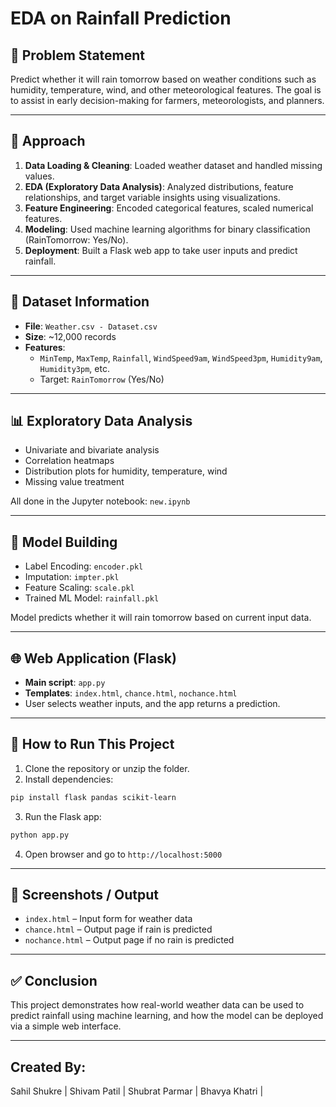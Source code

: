 # EDA on Rainfall Prediction

## 🧠 Problem Statement

Predict whether it will rain tomorrow based on weather conditions such as humidity, temperature, wind, and other meteorological features. The goal is to assist in early decision-making for farmers, meteorologists, and planners.

---

## 🧪 Approach

1. **Data Loading & Cleaning**: Loaded weather dataset and handled missing values.
2. **EDA (Exploratory Data Analysis)**: Analyzed distributions, feature relationships, and target variable insights using visualizations.
3. **Feature Engineering**: Encoded categorical features, scaled numerical features.
4. **Modeling**: Used machine learning algorithms for binary classification (RainTomorrow: Yes/No).
5. **Deployment**: Built a Flask web app to take user inputs and predict rainfall.

---

## 📂 Dataset Information

- **File**: `Weather.csv - Dataset.csv`
- **Size**: \~12,000 records
- **Features**:
  - `MinTemp`, `MaxTemp`, `Rainfall`, `WindSpeed9am`, `WindSpeed3pm`, `Humidity9am`, `Humidity3pm`, etc.
  - Target: `RainTomorrow` (Yes/No)

---

## 📊 Exploratory Data Analysis

- Univariate and bivariate analysis
- Correlation heatmaps
- Distribution plots for humidity, temperature, wind
- Missing value treatment

All done in the Jupyter notebook: `new.ipynb`

---

## 🤖 Model Building

- Label Encoding: `encoder.pkl`
- Imputation: `impter.pkl`
- Feature Scaling: `scale.pkl`
- Trained ML Model: `rainfall.pkl`

Model predicts whether it will rain tomorrow based on current input data.

---

## 🌐 Web Application (Flask)

- **Main script**: `app.py`
- **Templates**: `index.html`, `chance.html`, `nochance.html`
- User selects weather inputs, and the app returns a prediction.

---

## 🧭 How to Run This Project

1. Clone the repository or unzip the folder.
2. Install dependencies:

```bash
pip install flask pandas scikit-learn
```

3. Run the Flask app:

```bash
python app.py
```

4. Open browser and go to `http://localhost:5000`

---

## 📸 Screenshots / Output

- `index.html` – Input form for weather data
- `chance.html` – Output page if rain is predicted
- `nochance.html` – Output page if no rain is predicted

---

## ✅ Conclusion

This project demonstrates how real-world weather data can be used to predict rainfall using machine learning, and how the model can be deployed via a simple web interface.

---

## Created By:
Sahil Shukre | 
Shivam Patil | 
Shubrat Parmar | 
Bhavya Khatri |





